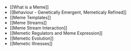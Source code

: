 - [[What is a Meme]]
- [[Behaviour - Genetically Emergent, Memeticaly Refined]]
- [[Meme Templates]]
- [[Meme Streams]]
- [[Meme Stream Interaction]]
- [[Memetic Regulators and Meme Expression]]
- [[Memetic Evolution]]
- [[Memetic Illnesses]]